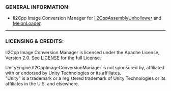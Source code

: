 ### GENERAL INFORMATION:

- Il2Cpp Image Conversion Manager for [Il2CppAssemblyUnhollower](https://github.com/knah/Il2CppAssemblyUnhollower) and [MelonLoader](https://github.com/LavaGang/MelonLoader).

---

### LICENSING & CREDITS:

Il2Cpp Image Conversion Manager is licensed under the Apache License, Version 2.0. See [LICENSE](https://github.com/LavaGang/UnityEngine.Il2CppImageConversionManager/blob/master/LICENSE.md) for the full License.

UnityEngine.Il2CppImageConversionManager is not sponsored by, affiliated with or endorsed by Unity Technologies or its affiliates.  
"Unity" is a trademark or a registered trademark of Unity Technologies or its affiliates in the U.S. and elsewhere.